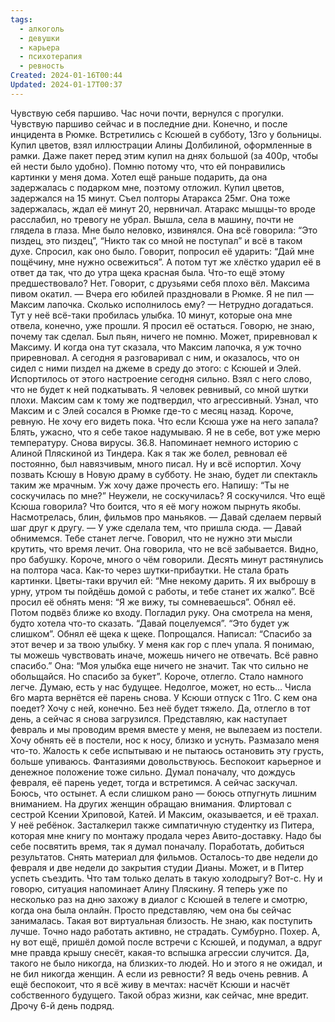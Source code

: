 ```yaml
---
tags:
  - алкоголь
  - девушки
  - карьера
  - психотерапия
  - ревность
Created: 2024-01-16T00:44
Updated: 2024-01-17T00:37
---
```

Чувствую себя паршиво. Час ночи почти, вернулся с прогулки. Чувствую паршиво сейчас и в последние дни. Конечно, и после инцидента в Рюмке.
Встретились с Ксюшей в субботу, 13го у больницы. Купил цветов, взял иллюстрации Алины Долбилиной, оформленные в рамки. Даже пакет перед этим купил на днях большой (за 400р, чтобы ей нести было удобно). Помню потому что, что ей понравились картинки у меня дома. Хотел ещё раньше подарить, да она задержалась с подарком мне, поэтому отложил.
Купил цветов, задержался на 15 минут. Съел полторы Атаракса 25мг. Она тоже задержалась, ждал её минут 20, нервничал. Атаракс мышцы-то вроде расслабил, но тревогу не убрал.
Вышла, села в машину, почти не глядела в глаза. Мне было неловко, извинялся. Она всё говорила: “Это пиздец, это пиздец”, “Никто так со мной не поступал” и всё в таком духе. Спросил, как оно было. Говорит, попросил её ударить: “Дай мне пощёчину, мне нужно освежиться”. А потом тут же хлёстко ударил её в ответ да так, что до утра щека красная была. Что-то ещё этому предшествовало? Нет. Говорит, с друзьями себя плохо вёл. Максима пивом окатил.
— Вчера его юбилей праздновали в Рюмке. Я не пил
— Максим лапочка. Сколько исполнилось ему?
— Нетрудно догадаться.
Тут у неё всё-таки пробилась улыбка. 10 минут, которые она мне отвела, конечно, уже прошли. Я просил её остаться. Говорю, не знаю, почему так сделал. Был пьян, ничего не помню. Может, приревновал к Максиму.
И когда она тут сказала, что Максим лапочка, я уж точно приревновал. А сегодня я разговаривал с ним, и оказалось, что он сидел с ними пиздел на джеме в среду до этого: с Ксюшей и Элей. Испортилось от этого настроение сегодня сильно. Взял с него слово, что не будет к ней подкатывать. Я человек ревнивый, со мной шутки плохи. Максим сам к тому же подтвердил, что агрессивный. Узнал, что Максим и с Элей сосался в Рюмке где-то с месяц назад. Короче, ревную. Не хочу его видеть пока. Что если Ксюша уже на него запала? Блять, ужасно, что я себе такое надумываю. Я не в себе, вот уже мерю температуру. Снова вирусы. 36.8.
Напоминает немного историю с Алиной Пляскиной из Тиндера. Как я так же болел, ревновал её постоянно, был навязчивым, много писал. Ну и всё испортил. Хочу позвать Ксюшу в Новую драму в субботу. Не знаю, будет ли спектакль таким же мрачным. Уж хочу даже прочесть его. Напишу: “Ты не соскучилась по мне?” Неужели, не соскучилась? Я соскучился.
Что ещё Ксюша говорила? Что боится, что я её могу ножом пырнуть якобы. Насмотрелась, блин, фильмов про маньяков.
— Давай сделаем первый шаг друг к другу.
— У уже сделала тем, что пришла сюда.
— Давай обнимемся. Тебе станет легче.
Говорил, что не нужно эти мысли крутить, что время лечит. Она говорила, что не всё забывается. Видно, про бабушку. Короче, много о чём говорили. Десять минут растянулись на полтора часа. Как-то через шутки-прибаутки. Не стала брать картинки. Цветы-таки вручил ей: “Мне некому дарить. Я их выброшу в урну, утром ты пойдёшь домой с работы, и тебе станет их жалко”. Всё просил её обнять меня: “Я же вижу, ты сомневаешься”. Обнял её. Потом подвёз ближе ко входу. Погладил руку. Она смотрела на меня, будто хотела что-то сказать. “Давай поцелуемся”. “Это будет уж слишком”. Обнял её щека к щеке. Попрощался.
Написал: “Спасибо за этот вечер и за твою улыбку. У меня как гор с плеч упала. Я понимаю, ты можешь чувствовать иначе, можешь ничего не отвечать. Всё равно спасибо.” Она: “Моя улыбка еще ничего не значит. Так что сильно не обольщайся. Но спасибо за букет”.
Короче, отлегло. Стало намного легче. Думаю, есть у нас будущее. Недолгое, может, но есть… Числа 6го марта вернётся её парень снова. У Ксюши отпуск с 11го. С кем она поедет? Хочу с ней, конечно. Без неё будет тяжело.
Да, отлегло в тот день, а сейчас я снова загрузился. Представляю, как наступает февраль и мы проводим время вместе у меня, не вылезаем из постели. Хочу обнять её в постели, нос к носу, близко и уснуть. Размазало меня что-то. Жалость к себе испытываю и не пытаюсь остановить эту грусть, больше упиваюсь. Фантазиями довольствуюсь. Беспокоит карьерное и денежное положение тоже сильно. Думал поначалу, что дождусь февраля, её парень уедет, тогда и встретимся. А сейчас заскучал. Боюсь, что остынет. А если слишком рано — боюсь отпугнуть лишним вниманием.
На других женщин обращаю внимания. Флиртовал с сестрой Ксении Хриповой, Катей. И Максим, оказывается, и её трахал. У неё ребёнок. Засталкерил также симпатичную студентку из Питера, которая мне книгу по монтажу продала через Авито-доставку.
Надо бы себе посвятить время, так я думал поначалу. Поработать, добиться результатов. Снять материал для фильмов. Осталось-то две недели до февраля и две недели до закрытия студии Дианы. Может, и в Питер успеть съездить. Что там только делать в такую холодрыгу?
Вот-с. Ну и говорю, ситуация напоминает Алину Пляскину. Я теперь уже по несколько раз на дню захожу в диалог с Ксюшей в телеге и смотрю, когда она была онлайн. Просто представляю, чем она бы сейчас занималась. Такая вот виртуальная близость. Не знаю, как поступить лучше. Точно надо работать активно, не страдать.
Сумбурно. Похер.
А, ну вот ещё, пришёл домой после встречи с Ксюшей, и подумал, а вдруг мне правда крышу снесёт, какая-то вспышка агрессии случится. Да, такого не было никогда, на близких-то людей. Но и этого я не ожидал, и не бил никогда женщин. А если из ревности? Я ведь очень ревнив.
А ещё беспокоит, что я всё живу в мечтах: насчёт Ксюши и насчёт собственного будущего. Такой образ жизни, как сейчас, мне вредит.
Дрочу 6-й день подряд.